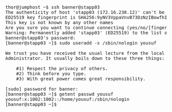 <pre>
thor@jumphost ~$ ssh banner@stapp03
The authenticity of host 'stapp03 (172.16.238.12)' can't be established.
ED25519 key fingerprint is SHA256:9yNV3VppaVnvB73DzNzIBowfhI8wdw9pGXgbAYOQlfg.
This key is not known by any other names
Are you sure you want to continue connecting (yes/no/[fingerprint])? yes
Warning: Permanently added 'stapp03' (ED25519) to the list of known hosts.
banner@stapp03's password: 
[banner@stapp03 ~]$ sudo useradd -s /sbin/nologin yousuf

We trust you have received the usual lecture from the local System
Administrator. It usually boils down to these three things:

    #1) Respect the privacy of others.
    #2) Think before you type.
    #3) With great power comes great responsibility.

[sudo] password for banner: 
[banner@stapp03 ~]$ getent passwd yousuf
yousuf:x:1002:1002::/home/yousuf:/sbin/nologin
[banner@stapp03 ~]$ 
</pre>
